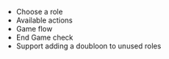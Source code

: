 * Choose a role
* Available actions
* Game flow
* End Game check
* Support adding a doubloon to unused roles